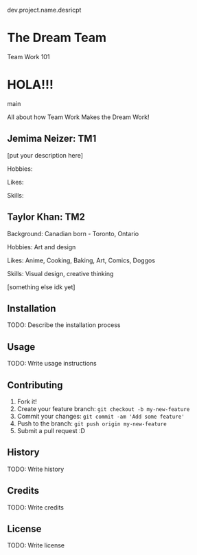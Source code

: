 dev.project.name.desricpt
# The Dream Team
 Team Work 101

# HOLA!!!
main

All about how Team Work Makes the Dream Work!
## Jemima Neizer: TM1
[put your description here]

Hobbies:

Likes:

Skills:

## Taylor Khan: TM2
Background: Canadian born - Toronto, Ontario

Hobbies: Art and design

Likes: Anime, Cooking, Baking, Art, Comics, Doggos

Skills: Visual design, creative thinking

[something else idk yet]

## Installation

TODO: Describe the installation process

## Usage

TODO: Write usage instructions

## Contributing

1. Fork it!
2. Create your feature branch: `git checkout -b my-new-feature`
3. Commit your changes: `git commit -am 'Add some feature'`
4. Push to the branch: `git push origin my-new-feature`
5. Submit a pull request :D

## History

TODO: Write history

## Credits

TODO: Write credits

## License

TODO: Write license